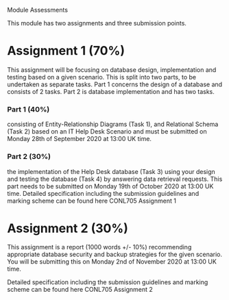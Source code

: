 Module Assessments 

This module has two assignments and three submission points.

# Assignment 1 (70%)

This assignment will be focusing on database design, implementation and testing based on a given scenario. This is split into two parts, to be undertaken as separate tasks.  Part 1 concerns the design of a database and consists of 2 tasks. Part 2 is database implementation and has two tasks.

### Part 1 (40%)
consisting of Entity-Relationship Diagrams (Task 1), and Relational Schema (Task 2) based on an IT Help Desk Scenario and must be submitted on Monday 28th of September 2020 at 13:00 UK time.

### Part 2 (30%)
the implementation of the Help Desk database (Task 3) using your design and testing the database (Task 4) by answering data retrieval requests.  This part needs to be submitted on Monday 19th of October 2020 at 13:00 UK time.
Detailed specification including the submission guidelines and marking scheme can be found here CONL705 Assignment 1


# Assignment 2 (30%)

This assignment is a report (1000 words +/- 10%) recommending appropriate database security and backup strategies for the given scenario. You will be submitting this on Monday 2nd of November 2020 at 13:00 UK time.

Detailed specification including the submission guidelines and marking scheme can be found here CONL705 Assignment 2

